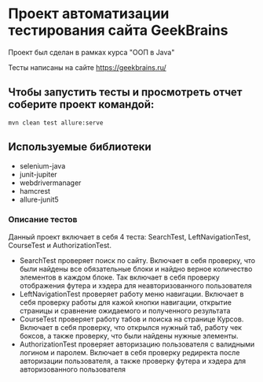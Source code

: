 # Проект автоматизации тестирования сайта GeekBrains
Проект был сделан в рамках курса "ООП в Java"

Тесты написаны на сайте https://geekbrains.ru/

## Чтобы запустить тесты и просмотреть отчет соберите проект командой:

```mvn
mvn clean test allure:serve
```

## Используемые библиотеки

  - selenium-java
  - junit-jupiter
  - webdrivermanager
  - hamcrest
  - allure-junit5
  
### Описание тестов
Данный проект включает в себя 4 теста: SearchTest, LeftNavigationTest, CourseTest и AuthorizationTest.

- SearchTest проверяет поиск по сайту. Включает в себя проверку, что были найдены все обязательные блоки
 и найдно верное количество элементов в каждом блоке. Так включает в себя проверку отображения футера и хэдера
 для неавторизованного пользователя
- LeftNavigationTest проверяет работу меню навигации. Включает в себя проверку работы для кажой кнопки навигации, 
открытие страницы и сравнение ожидаемого и полученного результата
- CourseTest проверяет работу табов и поиска на странице Курсов. Включает в себя проверку, что открылся нужный таб, 
работу чек боксов, а также проверку, что были найдены нужные элементы.  
- AuthorizationTest проверяет авторизацию пользователя с валидными логином и паролем. Включает в себя
проверку редиректа после авторизации пользователя, а также проверку футера и хэдера для 
авторизованного пользователя